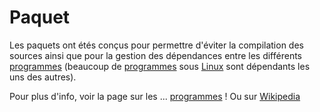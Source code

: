# Paquet

Les paquets ont étés conçus pour permettre d'éviter la compilation des
sources ainsi que pour la gestion des dépendances entre les différents
[programmes](Programmes) (beaucoup de
[programmes](Programmes) sous [Linux](Linux) sont
dépendants les uns des autres).

Pour plus d'info, voir la page sur les ...
[programmes](Programmes) ! Ou sur [Wikipedia](http://fr.wikipedia.org/wiki/Paquet_%28logiciel%29)
